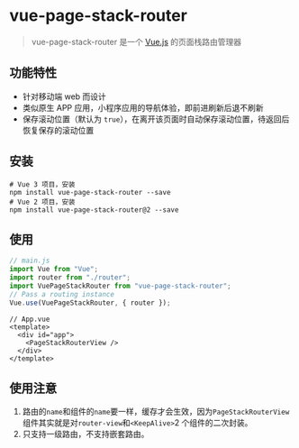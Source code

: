 # vue-page-stack-router

> vue-page-stack-router 是一个 [Vue.js](https://vuejs.org/) 的页面栈路由管理器

## 功能特性

- 针对移动端 web 而设计
- 类似原生 APP 应用，小程序应用的导航体验，即前进刷新后退不刷新
- 保存滚动位置（默认为 `true`），在离开该页面时自动保存滚动位置，待返回后恢复保存的滚动位置

## 安装

```shell
# Vue 3 项目，安装
npm install vue-page-stack-router --save
# Vue 2 项目，安装
npm install vue-page-stack-router@2 --save
```

## 使用

```js
// main.js
import Vue from "Vue";
import router from "./router";
import VuePageStackRouter from "vue-page-stack-router";
// Pass a routing instance
Vue.use(VuePageStackRouter, { router });
```

```vue
// App.vue
<template>
  <div id="app">
    <PageStackRouterView />
  </div>
</template>
```

## 使用注意

1. 路由的`name`和组件的`name`要一样，缓存才会生效，因为`PageStackRouterView`组件其实就是对`router-view`和`<KeepAlive>`2 个组件的二次封装。
2. 只支持一级路由，不支持嵌套路由。
